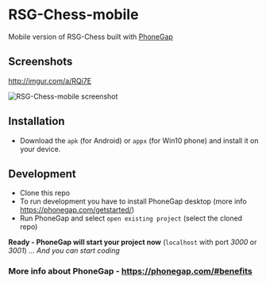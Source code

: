# RSG-Chess-mobile
Mobile version of RSG-Chess built with [PhoneGap](http://phonegap.com/)

## Screenshots
http://imgur.com/a/RQi7E

![RSG-Chess-mobile screenshot](http://imgur.com/kBN6ky2.png)

## Installation
* Download the `apk` (for Android) or `appx` (for Win10 phone) and install it on your device.

## Development
* Clone this repo
* To run development you have to install PhoneGap desktop (more info https://phonegap.com/getstarted/)
* Run PhoneGap and select `open existing project` (select the cloned repo)

__Ready - PhoneGap will start your project now__ (`localhost` with port _3000_ or _3001_)
_... And you can start coding_

### More info about PhoneGap - https://phonegap.com/#benefits
